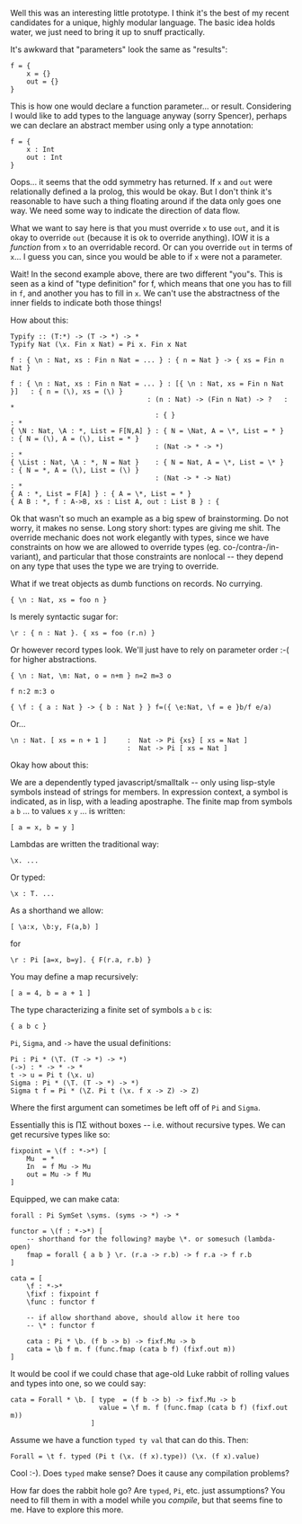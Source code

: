 Well this was an interesting little prototype.  I think it's the best of
my recent candidates for a unique, highly modular language.  The basic
idea holds water, we just need to bring it up to snuff practically.

It's awkward that "parameters" look the same as "results":

    f = {
        x = {}
        out = {}
    }

This is how one would declare a function parameter... or result.
Considering I would like to add types to the language anyway (sorry
Spencer), perhaps we can declare an abstract member using only a type
annotation:

    f = {
        x : Int
        out : Int
    }

Oops... it seems that the odd symmetry has returned. If `x` and `out`
were relationally defined a la prolog, this would be okay.  But I don't
think it's reasonable to have such a thing floating around if the data
only goes one way.  We need some way to indicate the direction of data
flow.

What we want to say here is that you must override `x` to use `out`, and 
it is okay to override `out` (because it is ok to override anything).
IOW it is a *function* from `x` to an overridable record.  Or can you
override `out` in terms of `x`... I guess you can, since you would be
able to if `x` were not a parameter.

Wait! In the second example above, there are two different "you"s.  This
is seen as a kind of "type definition" for f, which means that one you
has to fill in `f`, and another you has to fill in `x`.  We can't use
the abstractness of the inner fields to indicate both those things!

How about this:

    Typify :: (T:*) -> (T -> *) -> *
    Typify Nat (\x. Fin x Nat) = Pi x. Fin x Nat

    f : { \n : Nat, xs : Fin n Nat = ... } : { n = Nat } -> { xs = Fin n Nat }

    f : { \n : Nat, xs : Fin n Nat = ... } : [{ \n : Nat, xs = Fin n Nat }]   : { n = (\), xs = (\) }
                                      : (n : Nat) -> (Fin n Nat) -> ?   : *
                                        : { }                             : *
    { \N : Nat, \A : *, List = F[N,A] } : { N = \Nat, A = \*, List = * }  : { N = (\), A = (\), List = * }
                                        : (Nat -> * -> *)                 : *
    { \List : Nat, \A : *, N = Nat }    : { N = Nat, A = \*, List = \* }  : { N = *, A = (\), List = (\) }
                                        : (Nat -> * -> Nat)               : *
    { A : *, List = F[A] } : { A = \*, List = * }
    { A B : *, f : A->B, xs : List A, out : List B } : { 


Ok that wasn't so much an example as a big spew of brainstorming.  Do
not worry, it makes no sense.  Long story short: types are giving me
shit.  The override mechanic does not work elegantly with types, since
we have constraints on how we are allowed to override types (eg.
co-/contra-/in- variant), and particular that those constraints are
nonlocal -- they depend on any type that uses the type we are trying to
override.

What if we treat objects as dumb functions on records.  No currying.

    { \n : Nat, xs = foo n }

Is merely syntactic sugar for:

    \r : { n : Nat }. { xs = foo (r.n) }

Or however record types look. We'll just have to rely on parameter order
:-( for higher abstractions.

    { \n : Nat, \m: Nat, o = n+m } n=2 m=3 o

    f n:2 m:3 o

    { \f : { a : Nat } -> { b : Nat } } f=({ \e:Nat, \f = e }b/f e/a)

Or...

    \n : Nat. [ xs = n + 1 ]     :  Nat -> Pi {xs} [ xs = Nat ]
                                 :  Nat -> Pi [ xs = Nat ]


Okay how about this:

We are a dependently typed javascript/smalltalk -- only using lisp-style
symbols instead of strings for members.  In expression context, a symbol
is indicated, as in lisp, with a leading apostraphe.  The finite map
from symbols `a` `b` ... to values `x` `y` ... is written:

    [ a = x, b = y ]

Lambdas are written the traditional way:

    \x. ...

Or typed:

    \x : T. ...

As a shorthand we allow:

    [ \a:x, \b:y, F(a,b) ]

for

    \r : Pi [a=x, b=y]. { F(r.a, r.b) }

You may define a map recursively:

    [ a = 4, b = a + 1 ]

The type characterizing a finite set of symbols `a` `b` `c` is:

    { a b c }

`Pi`, `Sigma`, and `->` have the usual definitions:

    Pi : Pi * (\T. (T -> *) -> *)
    (->) : * -> * -> *
    t -> u = Pi t (\x. u)
    Sigma : Pi * (\T. (T -> *) -> *)
    Sigma t f = Pi * (\Z. Pi t (\x. f x -> Z) -> Z)

Where the first argument can sometimes be left off of `Pi` and `Sigma`.

Essentially this is ΠΣ without boxes -- i.e. without recursive types.
We can get recursive types like so:

    fixpoint = \(f : *->*) [
        Mu  = *
        In  = f Mu -> Mu
        out = Mu -> f Mu
    ]

Equipped, we can make cata:

    forall : Pi SymSet \syms. (syms -> *) -> *

    functor = \(f : *->*) [
        -- shorthand for the following? maybe \*. or somesuch (lambda-open)
        fmap = forall { a b } \r. (r.a -> r.b) -> f r.a -> f r.b
    ]

    cata = [
        \f : *->*
        \fixf : fixpoint f
        \func : functor f

        -- if allow shorthand above, should allow it here too
        -- \* : functor f

        cata : Pi * \b. (f b -> b) -> fixf.Mu -> b
        cata = \b f m. f (func.fmap (cata b f) (fixf.out m))
    ]

It would be cool if we could chase that age-old Luke rabbit of rolling
values and types into one, so we could say:

    cata = Forall * \b. [ type  = (f b -> b) -> fixf.Mu -> b
                          value = \f m. f (func.fmap (cata b f) (fixf.out m))
                        ]

Assume we have a function `typed ty val` that can do this.  Then:

    Forall = \t f. typed (Pi t (\x. (f x).type)) (\x. (f x).value)

Cool :-).  Does `typed` make sense?  Does it cause any compilation
problems?

How far does the rabbit hole go?  Are `typed`, `Pi`, etc. just
assumptions?  You need to fill them in with a model while you *compile*,
but that seems fine to me.  Have to explore this more.
